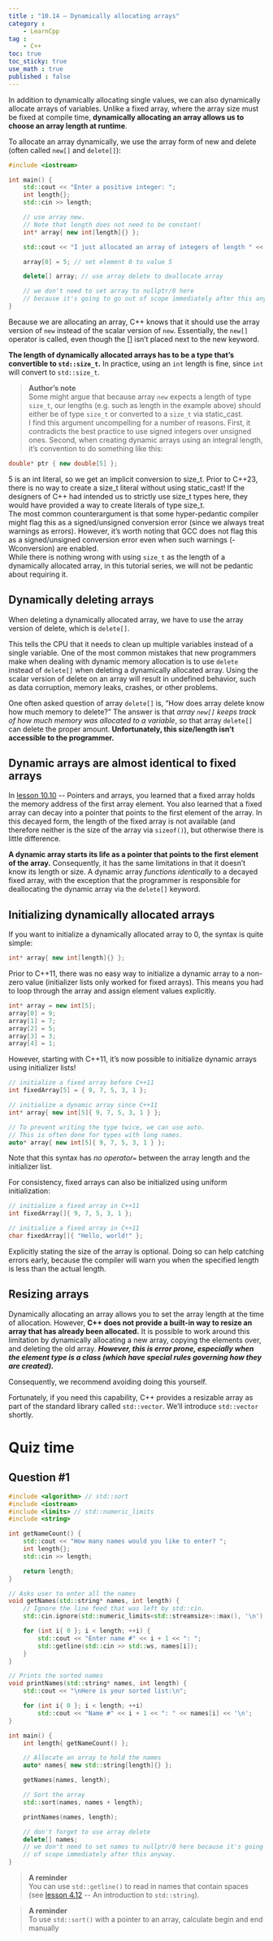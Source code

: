 ```yaml
---
title : "10.14 — Dynamically allocating arrays"
category :
    - LearnCpp
tag : 
    - C++
toc: true  
toc_sticky: true 
use_math : true
published : false
---
```



In addition to dynamically allocating single values, we can also dynamically allocate arrays of variables. Unlike a fixed array, where the array size must be fixed at compile time, **dynamically allocating an array allows us to choose an array length at runtime**.

To allocate an array dynamically, we use the array form of new and delete (often called `new[]` and `delete[]`):

```c++
#include <iostream>

int main() {
    std::cout << "Enter a positive integer: ";
    int length{};
    std::cin >> length;

    // use array new.
    // Note that length does not need to be constant!
    int* array{ new int[length]{} }; 

    std::cout << "I just allocated an array of integers of length " << length << '\n';

    array[0] = 5; // set element 0 to value 5

    delete[] array; // use array delete to deallocate array

    // we don't need to set array to nullptr/0 here
    // because it's going to go out of scope immediately after this anyway
}
```

Because we are allocating an array, C++ knows that it should use the array version of `new` instead of the scalar version of `new`. Essentially, the `new[]` operator is called, even though the [] isn’t placed next to the new keyword.

**The length of dynamically allocated arrays has to be a type that’s convertible to `std::size_t`.** In practice, using an `int` length is fine, since `int` will convert to `std::size_t`.

>**Author’s note**  
Some might argue that because array `new` expects a length of type `size_t`, our lengths (e.g. such as length in the example above) should either be of type `size_t` or converted to a `size_t` via static_cast.  
I find this argument uncompelling for a number of reasons. First, it contradicts the best practice to use signed integers over unsigned ones. Second, when creating dynamic arrays using an integral length, it’s convention to do something like this:  
```c++
double* ptr { new double[5] };
```  
5 is an int literal, so we get an implicit conversion to size_t. Prior to C++23, there is no way to create a size_t literal without using static_cast! If the designers of C++ had intended us to strictly use size_t types here, they would have provided a way to create literals of type size_t.  
The most common counterargument is that some hyper-pedantic compiler might flag this as a signed/unsigned conversion error (since we always treat warnings as errors). However, it’s worth noting that GCC does not flag this as a signed/unsigned conversion error even when such warnings (-Wconversion) are enabled.  
While there is nothing wrong with using `size_t` as the length of a dynamically allocated array, in this tutorial series, we will not be pedantic about requiring it.


## Dynamically deleting arrays

When deleting a dynamically allocated array, we have to use the array version of delete, which is `delete[]`.

This tells the CPU that it needs to clean up multiple variables instead of a single variable. One of the most common mistakes that new programmers make when dealing with dynamic memory allocation is to use `delete` instead of `delete[]` when deleting a dynamically allocated array. Using the scalar version of delete on an array will result in undefined behavior, such as data corruption, memory leaks, crashes, or other problems.

One often asked question of array `delete[]` is, “How does array delete know how much memory to delete?” The answer is that *array `new[]` keeps track of how much memory was allocated to a variable*, so that array `delete[]` can delete the proper amount. **Unfortunately, this size/length isn’t accessible to the programmer.**


## Dynamic arrays are almost identical to fixed arrays

In [lesson 10.10](https://www.learncpp.com/cpp-tutorial/pointers-and-arrays/) -- Pointers and arrays, you learned that a fixed array holds the memory address of the first array element. You also learned that a fixed array can decay into a pointer that points to the first element of the array. In this decayed form, the length of the fixed array is not available (and therefore neither is the size of the array via `sizeof()`), but otherwise there is little difference.

**A dynamic array starts its life as a pointer that points to the first element of the array.** Consequently, it has the same limitations in that it doesn’t know its length or size. A dynamic array *functions identically* to a decayed fixed array, with the exception that the programmer is responsible for deallocating the dynamic array via the `delete[]` keyword.

## Initializing dynamically allocated arrays

If you want to initialize a dynamically allocated array to 0, the syntax is quite simple:

```c++
int* array{ new int[length]{} };
```

Prior to C++11, there was no easy way to initialize a dynamic array to a non-zero value (initializer lists only worked for fixed arrays). This means you had to loop through the array and assign element values explicitly.

```c++
int* array = new int[5];
array[0] = 9;
array[1] = 7;
array[2] = 5;
array[3] = 3;
array[4] = 1;
```

However, starting with C++11, it’s now possible to initialize dynamic arrays using initializer lists!

```c++
// initialize a fixed array before C++11
int fixedArray[5] = { 9, 7, 5, 3, 1 };

// initialize a dynamic array since C++11
int* array{ new int[5]{ 9, 7, 5, 3, 1 } };

// To prevent writing the type twice, we can use auto.
// This is often done for types with long names.
auto* array{ new int[5]{ 9, 7, 5, 3, 1 } };
```

Note that this syntax has *no operator`=`* between the array length and the initializer list.

For consistency, fixed arrays can also be initialized using uniform initialization:

```c++
// initialize a fixed array in C++11
int fixedArray[]{ 9, 7, 5, 3, 1 };

// initialize a fixed array in C++11
char fixedArray[]{ "Hello, world!" };
```

Explicitly stating the size of the array is optional. Doing so can help catching errors early, because the compiler will warn you when the specified length is less than the actual length.


## Resizing arrays

Dynamically allocating an array allows you to set the array length at the time of allocation. However, **C++ does not provide a built-in way to resize an array that has already been allocated.** It is possible to work around this limitation by dynamically allocating a new array, copying the elements over, and deleting the old array. ***However, this is error prone, especially when the element type is a class (which have special rules governing how they are created).***

Consequently, we recommend avoiding doing this yourself.

Fortunately, if you need this capability, C++ provides a resizable array as part of the standard library called `std::vector`. We’ll introduce `std::vector` shortly.


# Quiz time

## Question #1

```c++
#include <algorithm> // std::sort
#include <iostream>
#include <limits> // std::numeric_limits
#include <string>

int getNameCount() {
    std::cout << "How many names would you like to enter? ";
    int length{};
    std::cin >> length;

    return length;
}

// Asks user to enter all the names
void getNames(std::string* names, int length) {
    // Ignore the line feed that was left by std::cin.
    std::cin.ignore(std::numeric_limits<std::streamsize>::max(), '\n');

    for (int i{ 0 }; i < length; ++i) {
        std::cout << "Enter name #" << i + 1 << ": ";
        std::getline(std::cin >> std::ws, names[i]);
    }
}

// Prints the sorted names
void printNames(std::string* names, int length) {
    std::cout << "\nHere is your sorted list:\n";

    for (int i{ 0 }; i < length; ++i)
        std::cout << "Name #" << i + 1 << ": " << names[i] << '\n';
}

int main() {
    int length{ getNameCount() };

    // Allocate an array to hold the names
    auto* names{ new std::string[length]{} };

    getNames(names, length);

    // Sort the array
    std::sort(names, names + length);

    printNames(names, length);

    // don't forget to use array delete
    delete[] names;
    // we don't need to set names to nullptr/0 here because it's going to go out
    // of scope immediately after this anyway.
}
```

>**A reminder**  
You can use `std::getline()` to read in names that contain spaces (see [lesson 4.12](https://www.learncpp.com/cpp-tutorial/an-introduction-to-stdstring/) -- An introduction to `std::string`).


>**A reminder**  
To use `std::sort()` with a pointer to an array, calculate begin and end manually
